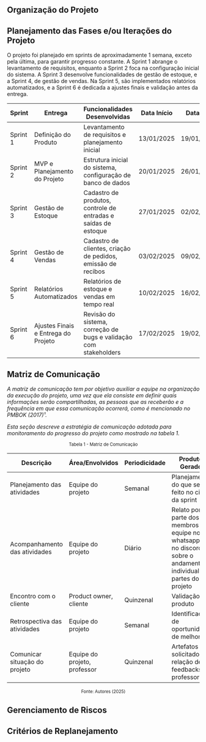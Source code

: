 ## Organização do Projeto

## Planejamento das Fases e/ou Iterações do Projeto

O projeto foi planejado em sprints de aproximadamente 1 semana, exceto pela última, para garantir progresso constante. A Sprint 1 abrange o levantamento de requisitos, enquanto a Sprint 2 foca na configuração inicial do sistema. A Sprint 3 desenvolve funcionalidades de gestão de estoque, e a Sprint 4, de gestão de vendas. Na Sprint 5, são implementados relatórios automatizados, e a Sprint 6 é dedicada a ajustes finais e validação antes da entrega.

| Sprint   | Entrega                               | Funcionalidades Desenvolvidas                                      | Data Início  | Data Fim    |
|----------|-------------------------------------------------|--------------------------------------------------------------------|--------------|-------------|
| Sprint 1 | Definição do Produto                            | Levantamento de requisitos e planejamento inicial                 | 13/01/2025   | 19/01/2025  |
| Sprint 2 | MVP e Planejamento do Projeto                   | Estrutura inicial do sistema, configuração de banco de dados      | 20/01/2025   | 26/01/2025  |
| Sprint 3 | Gestão de Estoque                               | Cadastro de produtos, controle de entradas e saídas de estoque    | 27/01/2025   | 02/02/2025  |
| Sprint 4 | Gestão de Vendas                                | Cadastro de clientes, criação de pedidos, emissão de recibos      | 03/02/2025   | 09/02/2025  |
| Sprint 5 | Relatórios Automatizados                        | Relatórios de estoque e vendas em tempo real                      | 10/02/2025   | 16/02/2025  |
| Sprint 6 | Ajustes Finais e Entrega do Projeto             | Revisão do sistema, correção de bugs e validação com stakeholders | 17/02/2025   | 19/02/2025  |


## Matriz de Comunicação

_A matriz de comunicação tem por objetivo auxiliar a equipe na organização da execução do projeto, uma vez que ela consiste em definir quais informações serão compartilhadas, as pessoas que as receberão e a frequência em que essa comunicação ocorrerá, como é mencionado no PMBOK (2017)¹._

_Esta seção descreve a estratégia de comunicação adotada para monitoramento do progresso do projeto como mostrado na tabela 1._

<p style="display: flex; justify-content: center; font-size: 0.8em">Tabela 1 - Matriz de Comunicação</p>

| **Descrição**                 | **Área/Envolvidos**          | **Periodicidade** | **Produtos Gerados**                                                                                                |
| ----------------------------- | ---------------------------- | ----------------- | ------------------------------------------------------------------------------------------------------------------- |
| Planejamento das atividades   | Equipe do projeto            | Semanal           | Planejamento do que será feito no ciclo da sprint                                                                   |
| Acompanhamento das atividades | Equipe do projeto            | Diário            | Relato por parte dos membros da equipe no whatsapp ou no discord sobre o andamento individual das partes do projeto |
| Encontro com o cliente        | Product owner, cliente       | Quinzenal         | Validação do produto                                                                                                |
| Retrospectiva das atividades  | Equipe do projeto            | Semanal           | Identificação de oportunidades de melhoria                                                                          |
| Comunicar situação do projeto | Equipe do projeto, professor | Quinzenal         | Artefatos solicitados e relação de feedbacks do professor                                                           |

<p style="display: flex; justify-content: center; font-size: 0.8em; margin-top: 0">Fonte: Autores (2025)</p>

## Gerenciamento de Riscos

## Critérios de Replanejamento
